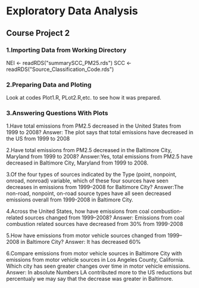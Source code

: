 # Exploratory Data Analysis
## Course Project 2

### 1.Importing Data from Working Directory

NEI <- readRDS("summarySCC_PM25.rds")
SCC <- readRDS("Source_Classification_Code.rds")

### 2.Preparing Data and Ploting

Look at codes Plot1.R, PLot2.R,etc. to see how it was prepared.

### 3.Answering Questions With Plots

1.Have total emissions from PM2.5 decreased in the United States from 1999 to 2008?
Answer: The plot says that total emissions have decreased in the US from 1999 to 2008

2.Have total emissions from PM2.5 decreased in the Baltimore City, Maryland from 1999 to 2008?
Answer:Yes, total emissions from PM2.5 have decreased in Baltimore City, Maryland from 1999 to 2008.

3.Of the four types of sources indicated by the Type (point, nonpoint, onroad, nonroad) variable, which of these four sources have seen decreases in emissions from 1999–2008 for Baltimore City?
Answer:The non-road, nonpoint, on-road source types have all seen decreased emissions overall from 1999-2008 in Baltimore City.

4.Across the United States, how have emissions from coal combustion-related sources changed from 1999–2008?
Answer: Emissions from coal combustion related sources have decreased from 30% from 1999-2008

5.How have emissions from motor vehicle sources changed from 1999–2008 in Baltimore City?
Answer: It has decreased 60%

6.Compare emissions from motor vehicle sources in Baltimore City with emissions from motor vehicle sources in Los Angeles County, California. Which city has seen greater changes over time in motor vehicle emissions.
Answer: In absolute Numbers LA contributed more to the US reductions but percentualy we may say that the decrease was greater in Baltimore.
